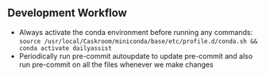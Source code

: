 ## Development Workflow
- Always activate the conda environment before running any commands: `source /usr/local/Caskroom/miniconda/base/etc/profile.d/conda.sh && conda activate dailyassist`
- Periodically run pre-commit autoupdate to update pre-commit and also run pre-commit on all the files whenever we make changes
